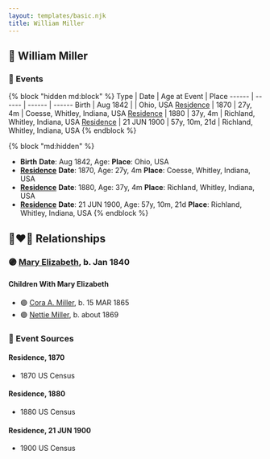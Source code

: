 ```yaml
---
layout: templates/basic.njk
title: William Miller
---
```

## 🔵 William Miller


### 📆 Events

{% block "hidden md:block" %}
Type | Date | Age at Event | Place
------ | ------ | ------ | ------
Birth | Aug 1842 |  | Ohio, USA
[Residence](#event-event-0) | 1870 | 27y, 4m | Coesse, Whitley, Indiana, USA
[Residence](#event-event-1) | 1880 | 37y, 4m | Richland, Whitley, Indiana, USA
[Residence](#event-event-2) | 21 JUN 1900 | 57y, 10m, 21d | Richland, Whitley, Indiana, USA
{% endblock %}

{% block "md:hidden" %}
- **Birth**
**Date**: Aug 1842, Age:
**Place**: Ohio, USA
- **[Residence](#event-event-0)**
**Date**: 1870, Age: 27y, 4m
**Place**: Coesse, Whitley, Indiana, USA
- **[Residence](#event-event-1)**
**Date**: 1880, Age: 37y, 4m
**Place**: Richland, Whitley, Indiana, USA
- **[Residence](#event-event-2)**
**Date**: 21 JUN 1900, Age: 57y, 10m, 21d
**Place**: Richland, Whitley, Indiana, USA
{% endblock %}

## 👩‍❤️‍👨 Relationships

### 🟣 [Mary Elizabeth](/people/8/84477504), b. Jan 1840

#### Children With Mary Elizabeth
* 🟣 [Cora A. Miller](/people/1/12053368), b. 15 MAR 1865
* 🟣 [Nettie Miller](/people/4/48706128), b. about 1869
### 📰 Event Sources

#### <a id="event-event-0"></a> Residence, 1870
* 1870 US Census

#### <a id="event-event-1"></a> Residence, 1880
* 1880 US Census

#### <a id="event-event-2"></a> Residence, 21 JUN 1900
* 1900 US Census
